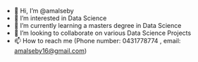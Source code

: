 - 👋 Hi, I’m @amalseby
- 👀 I’m interested in Data Science
- 🌱 I’m currently learning a masters degree in Data Science
- 💞️ I’m looking to collaborate on various Data Science Projects
- 📫 How to reach me (Phone number: 0431778774 , email: amalseby16@gmail.com)

<!---
amalseby/amalseby is a ✨ special ✨ repository because its `README.md` (this file) appears on your GitHub profile.
You can click the Preview link to take a look at your changes.
--->
